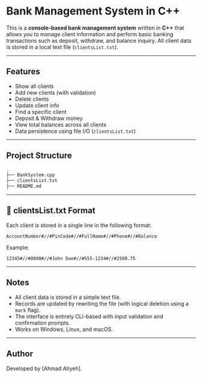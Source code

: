 # Bank Management System in C++

This is a **console-based bank management system** written in **C++** that allows you to manage client information and perform basic banking transactions such as deposit, withdraw, and balance inquiry. All client data is stored in a local text file (`clientsList.txt`).

---

## Features

- Show all clients
- Add new clients (with validation)
- Delete clients
- Update client info
- Find a specific client
- Deposit & Withdraw money
- View total balances across all clients
- Data persistence using file I/O (`clientsList.txt`)

---

## Project Structure

```bash
.
├── BankSystem.cpp         
├── clientsList.txt       
├── README.md       
```

---

## 🧾 clientsList.txt Format

Each client is stored in a single line in the following format:

```
AccountNumber#//#PinCode#//#FullName#//#Phone#//#Balance
```

Example:
```
12345#//#0000#//#John Doe#//#555-1234#//#2500.75
```

---

## Notes

- All client data is stored in a simple text file.
- Records are updated by rewriting the file (with logical deletion using a `mark` flag).
- The interface is entirely CLI-based with input validation and confirmation prompts.
- Works on Windows, Linux, and macOS.

---


## Author

Developed by [Ahmad Atiyeh].
